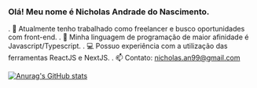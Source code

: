 ### Olá! Meu nome é Nicholas Andrade do Nascimento.

<!--
**NicholasNascimento/NicholasNascimento** is a ✨ _special_ ✨ repository because its `README.md` (this file) appears on your GitHub profile.

Here are some ideas to get you started:

- 🔭 I’m currently working on ...
- 🌱 I’m currently learning ...
- 👯 I’m looking to collaborate on ...
- 🤔 I’m looking for help with ...
- 💬 Ask me about ...
- 📫 How to reach me: ...
- 😄 Pronouns: ...
- ⚡ Fun fact: ...
-->

. 🔭 Atualmente tenho trabalhado como freelancer e busco oportunidades com front-end.
. 💜 Minha linguagem de programação de maior afinidade é Javascript/Typescript.
. 💻 Possuo experiência com a utilização das ferramentas ReactJS e NextJS.
. 📫 Contato: nicholas.an99@gmail.com

[![Anurag's GitHub stats](https://github-readme-stats.vercel.app/api?username=NicholasNascimento&theme=transparent)](https://github.com/anuraghazra/github-readme-stats)
